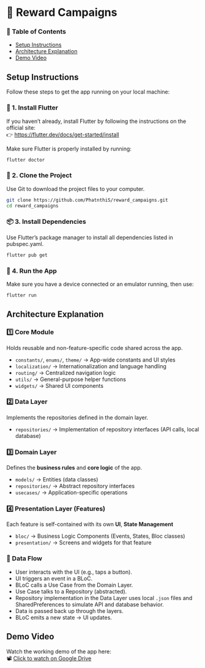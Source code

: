 # 🎁 Reward Campaigns

### 📑 Table of Contents
- [Setup Instructions](#setup-instructions)
- [Architecture Explanation](#architecture-explanation)
- [Demo Video](#demo-video)

## Setup Instructions

Follow these steps to get the app running on your local machine:

### 📱 1. Install Flutter

If you haven’t already, install Flutter by following the instructions on the official site:  
👉 https://flutter.dev/docs/get-started/install

Make sure Flutter is properly installed by running:

```bash
flutter doctor
```
### 📂 2. Clone the Project
Use Git to download the project files to your computer.
```bash
git clone https://github.com/PhatnthiS/reward_campaigns.git
cd reward_campaigns
```
### 📦 3. Install Dependencies
Use Flutter’s package manager to install all dependencies listed in pubspec.yaml.
```bash
flutter pub get
```

### 🚀 4. Run the App
Make sure you have a device connected or an emulator running, then use:
```bash
flutter run
```

## Architecture Explanation

### 1️⃣ **Core Module**
Holds reusable and non-feature-specific code shared across the app.

- `constants/`, `enums/`, `theme/` → App-wide constants and UI styles
- `localization/` → Internationalization and language handling
- `routing/` → Centralized navigation logic
- `utils/` → General-purpose helper functions
- `widgets/` → Shared UI components

### 2️⃣ **Data Layer**
Implements the repositories defined in the domain layer.

- `repositories/` → Implementation of repository interfaces (API calls, local database)

### 3️⃣ **Domain Layer**
Defines the **business rules** and **core logic** of the app.
- `models/` → Entities (data classes)
- `repositories/` → Abstract repository interfaces
- `usecases/` → Application-specific operations

### 4️⃣ **Presentation Layer (Features)**
Each feature is self-contained with its own **UI**, **State Management**
- `bloc/` → Business Logic Components (Events, States, Bloc classes)
- `presentation/` → Screens and widgets for that feature


### 🔄 Data Flow

- User interacts with the UI (e.g., taps a button).
- UI triggers an event in a BLoC.
- BLoC calls a Use Case from the Domain Layer.
- Use Case talks to a Repository (abstracted).
- Repository implementation in the Data Layer uses local `.json` files and SharedPreferences to simulate API and database behavior.
- Data is passed back up through the layers.
- BLoC emits a new state → UI updates.

##  Demo Video

Watch the working demo of the app here:  
📽️ [Click to watch on Google Drive](https://drive.google.com/file/d/1BDS6wfPy5wl-9DirdZ94QObrk0osQ3dH/view?usp=sharing)
